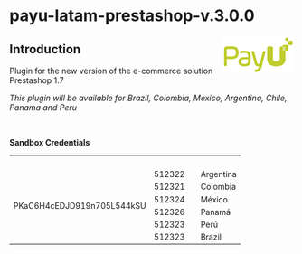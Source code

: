 
# payu-latam-prestashop-v.3.0.0
<img src="PayU-Logo.png" align="right" />



Introduction
--------------------------------------
Plugin for the new version of the e-commerce solution Prestashop 1.7

<i>This plugin will be available for Brazil, Colombia, Mexico, Argentina, Chile, Panama and Peru </i>

<br>

<b>Sandbox Credentials</b>
<table >
	<tr>
		<td><span style="color: #fff"><b>Public Key</span></td>
		<td><span style="color: #fff"><b>accountId</span></td>
		<td><span style="color: #fff"><b>Country</span></td>
	</tr>
	<tr>
		<td rowspan="6">PKaC6H4cEDJD919n705L544kSU</td>
		<td>512322</td>
		<td>Argentina</td>
	</tr>
	<tr>
		<td>512321</td>
		<td>Colombia</td>
	</tr>
	<tr>
		<td>512324</td>
		<td>México</td>
	</tr>
	<tr>
		<td>512326</td>
		<td>Panamá</td>
	</tr>
	<tr>
		<td>512323</td>
		<td>Perú</td>
	</tr>
	<tr>
		<td>512323</td>
		<td>Brazil</td>
	</tr>
</table>
